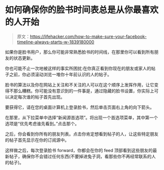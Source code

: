 # 如何确保你的脸书时间表总是从你最喜欢的人开始

> 原文：<https://lifehacker.com/how-to-make-sure-your-facebook-timeline-always-starts-w-1839180000>

如果你是脸书用户，那么你可能非常熟悉脸书的时间线，在那里你可以看到所有朋友的状态更新。



你也可能不止一次地被这样的事实所困扰:在你真正看到你现在的朋友或家人的帖子之前，你必须滚动浏览一堆你十年前认识的人的帖子。

脸书的算法以及你在网站上关注和不关注的人可以在这个顺序上发挥作用，让它变得不那么糟糕。你可能没有意识到的一件事是，通过隐藏的脸书设置，你实际上可以决定每次谁的帖子首先出现。

要获得它，请在您的桌面计算机上登录脸书，然后单击页面右上角的向下箭头。

在那里，从下拉菜单中选择“新闻源首选项”。将出现一个首选项菜单，其中第一个选项是“优先考虑谁先看到。”点击那个。

之后，你会看到你所有的朋友列表。点击你肯定想看到帖子的人，让这些特定朋友的帖子首先显示在你的订阅源中。

这样做之后，每次登录脸书 forward，你都会在你的 feed 顶部看到这些朋友的最新帖子，确保你不会错过任何东西(不要掉进兔子洞，看那些你不再经常联系的人的帖子)。